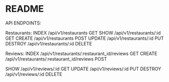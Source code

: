 # README

API ENDPOINTS:

Restaurants:
INDEX /api/v1/restaurants GET
SHOW /api/v1/restaurants/:id GET
CREATE /api/v1/restaurants POST
UPDATE /api/v1/restaurants/:id PUT
DESTROY /api/v1/restaurants/:id DELETE

Reviews:
INDEX /api/v1/restaurants/:restaurant_id/reviews GET
CREATE /api/v1/restaurants/:restaurant_id/reviews POST

SHOW /api/v1/reviews/:id GET
UPDATE /api/v1/reviews/:id PUT
DESTROY /api/v1/reviews/:id DELETE
